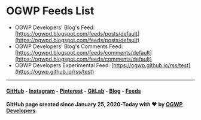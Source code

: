 # OGWP Feeds List
* OGWP Developers' Blog's Feed: [https://ogwpd.blogspot.com/feeds/posts/default](https://ogwpd.blogspot.com/feeds/posts/default)
* OGWP Developers' Blog's Comments Feed: [https://ogwpd.blogspot.com/feeds/comments/default](https://ogwpd.blogspot.com/feeds/comments/default)
* OGWP Developers Experimental Feed: [https://ogwp.github.io/rss/test](https://ogwp.github.io/rss/test)

_____________________
#### [GitHub](https://github.com/ogwpd) - [Instagram](https://instagram.com/ogwpd) - [Pinterest](https://www.pinterest.com/ogwpteam) - [GitLab](https://gitlab.com/ogwpd) - [Blog](https://ogwpd.blogspot.com) - [Feeds](https://ogwpd.github.io/feeds)
#### GitHub page created since January 25, 2020-Today with ❤️ by [OGWP Developers](https://ogwpd.github.io).
